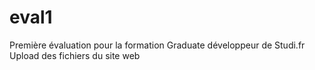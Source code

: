 # eval1
Première évaluation pour la formation Graduate développeur de Studi.fr
Upload des fichiers du site web
